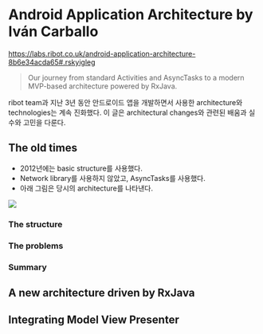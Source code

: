 # Android Application Architecture by Iván Carballo

https://labs.ribot.co.uk/android-application-architecture-8b6e34acda65#.rskyigleg

> Our journey from standard Activities and AsyncTasks to a modern MVP-based architecture powered by RxJava.

ribot team과 지난 3년 동안 안드로이드 앱을 개발하면서 사용한 architecture와 technologies는 계속 진화했다. 이 글은 architectural changes와 관련된 배움과 실수와 고민을 다룬다.

## The old times

- 2012년에는 basic structure를 사용했다.
- Network library를 사용하지 않았고, AsyncTasks를 사용했다.
- 아래 그림은 당시의 architecture를 나타낸다.

![](https://cdn-images-1.medium.com/max/800/1*TTtpcT4H80THBofnCtQ_Lw.png)

### The structure

### The problems

### Summary

## A new architecture driven by RxJava

## Integrating Model View Presenter
